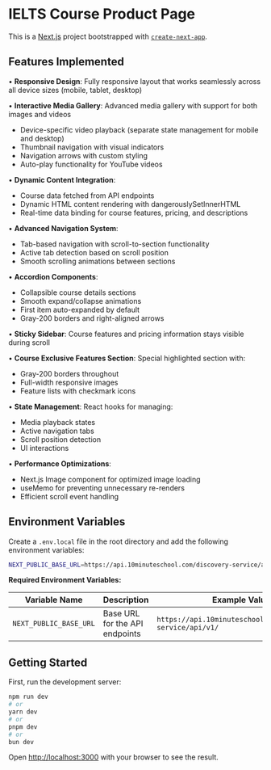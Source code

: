 # IELTS Course Product Page

This is a [Next.js](https://nextjs.org) project bootstrapped with [`create-next-app`](https://nextjs.org/docs/app/api-reference/cli/create-next-app).

## Features Implemented

• **Responsive Design**: Fully responsive layout that works seamlessly across all device sizes (mobile, tablet, desktop)

• **Interactive Media Gallery**: Advanced media gallery with support for both images and videos
  - Device-specific video playback (separate state management for mobile and desktop)
  - Thumbnail navigation with visual indicators
  - Navigation arrows with custom styling
  - Auto-play functionality for YouTube videos

• **Dynamic Content Integration**: 
  - Course data fetched from API endpoints
  - Dynamic HTML content rendering with dangerouslySetInnerHTML
  - Real-time data binding for course features, pricing, and descriptions

• **Advanced Navigation System**:
  - Tab-based navigation with scroll-to-section functionality
  - Active tab detection based on scroll position
  - Smooth scrolling animations between sections

• **Accordion Components**: 
  - Collapsible course details sections
  - Smooth expand/collapse animations
  - First item auto-expanded by default
  - Gray-200 borders and right-aligned arrows

• **Sticky Sidebar**: Course features and pricing information stays visible during scroll

• **Course Exclusive Features Section**: Special highlighted section with:
  - Gray-200 borders throughout
  - Full-width responsive images
  - Feature lists with checkmark icons

• **State Management**: React hooks for managing:
  - Media playback states
  - Active navigation tabs
  - Scroll position detection
  - UI interactions

• **Performance Optimizations**:
  - Next.js Image component for optimized image loading
  - useMemo for preventing unnecessary re-renders
  - Efficient scroll event handling

## Environment Variables

Create a `.env.local` file in the root directory and add the following environment variables:

```bash
NEXT_PUBLIC_BASE_URL=https://api.10minuteschool.com/discovery-service/api/v1/
```

**Required Environment Variables:**

| Variable Name | Description | Example Value |
|---------------|-------------|---------------|
| `NEXT_PUBLIC_BASE_URL` | Base URL for the API endpoints | `https://api.10minuteschool.com/discovery-service/api/v1/` |

## Getting Started

First, run the development server:

```bash
npm run dev
# or
yarn dev
# or
pnpm dev
# or
bun dev
```

Open [http://localhost:3000](http://localhost:3000) with your browser to see the result.

